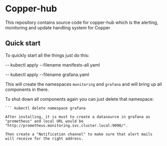 # Copper-hub

This repository contains source code for copper-hub which is the alerting, monitoring and update handling system for Copper

## Quick start

To quickly start all the things just do this:

-- kubectl apply --filename manifests-all.yaml

-- kubectl apply --filename grafana.yaml

This will create the namespaces `monitoring` and `grafana` and will bring up all components in there.

To shut down all components again you can just delete that namespace:

``` kubectl delete namespace monitoring
``` kubectl delete namespace grafana

After installing, it is must to create a datasource in grafana as "prometheus" and local URL would be "http://prometheus.monitoring.svc.cluster.local:9090/".

Then create a "Notification channel" to make sure that alert mails will receive for the right address.